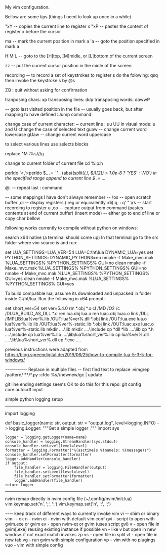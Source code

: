 My vim configuration.

Bellow are some tips (things I need to look up once in a while)


"xY -- copies the current line to register x
"xP -- pastes the content of register x before the cursor

ma -- mark the current position in mark a
'a -- goto the position specified in mark a

H M L -- goto to the [H]top, [M]midle, or [L]bottom of the current screen

zz -- put the current cursor position in the midle of the screen

recording -- to record a set of keystrokes to register s do the folowing:
qs<keystrokes>q
then invoke the keystroke s by @s

ZQ : quit without asking for confirmation


tranposing chars: xp
transposing lines: ddp
transposing words: dawwP

<c-o> -- goto last visited position in the file
<c-i> -- usually goes back, but after mapping <tab> to <c-w> have defined :Jump command

change case of current character: ~
current line <lowercase-uppercase>: uu UU
in visual mode: u and U change the case of selected text
guaw -- change current word lowercase
gUaw -- change current word uppercase

to select various lines use <shitf-v> <c-v> selects blocks

replace ^M
:%s/<ctrl-v><enter>//g

change to current folder of current file
cd %:p:h

perldo
'<,'>perldo $_ .= '   ' . (abs((split(/,/, $_))[2]) > 1.0e-8 ? 'YES' : 'NO')
in the specified range append to current line $_ .= ...

@: -- repeat last : command


-- some mappings I have don't always remember --
\os -- open scratch buffer
,di -- display registers (:reg or equivalently :di)
q; :
q' "
\rs -- start recording to register u
,co -- capture output from command (pastes contents at end of current buffer)
<c-e> (insert mode) -- either go to end of line or copy char bellow


following works currently to compile without python on windows:

search x64 native (a terminal should come up)
In that terminal go to the src folder where vim source is and run:

set LUA_SETTINGS=LUA_VER=54 LUA=C:\ht\lua  DYNAMIC_LUA=yes
set PYTHON_SETTINGS=DYNAMIC_PYTHON3=no
nmake -f Make_mvc.mak %LUA_SETTINGS% %PYTHON_SETTINGS% GUI=no clean
nmake -f Make_mvc.mak %LUA_SETTINGS% %PYTHON_SETTINGS% GUI=no
nmake -f Make_mvc.mak %LUA_SETTINGS% %PYTHON_SETTINGS% GUI=yes clean
nmake -f Make_mvc.mak %LUA_SETTINGS% %PYTHON_SETTINGS% GUI=yes

To build compatible lua, assume its downloaded and unpacked in folder inside
C:/ht/lua. Run the following in x64 prompt:

set short_ver=54
set ver=5.4.0
rm *.obj *.o
cl /MD /O2 /c /DLUA_BUILD_AS_DLL *.c
ren lua.obj lua.o
ren luac.obj luac.o
link /DLL /IMPLIB:lua%ver%.lib /OUT:lua%ver%.dll *.obj
link /OUT:lua.exe lua.o lua%ver%.lib
lib /OUT:lua%ver%-static.lib *.obj
link /OUT:luac.exe luac.o lua%ver%-static.lib
mkdir ..\..\lib
mkdir ..\..\include
cp *dll *lib ..\..\lib
cp *.h ..\..\include
cp lua%ver%.lib ..\..\lib\lua%short_ver%.lib
cp lua%ver%.dll ..\..\lib\lua%short_ver%.dll
cp *.exe ..\..

previous instructions were adapted from
https://blog.spreendigital.de/2019/06/25/how-to-compile-lua-5-3-5-for-windows/

----------- Replace in multiple files
-- first find text to replace
:vimgrep /pattern/ **/*.py
:cfdo %s//newnew/gc | update

git line ending settings
seems OK to do this for this repo:
git config  core.autocrlf input


simple python logging setup

-----------------
import logging

def basic_logger(name: str, output: str = "output.log", level=logging.INFO) -> logging.Logger:
    """Get a simple logger ."""
    import sys

    logger = logging.getLogger(name=name)
    console_handler = logging.StreamHandler(sys.stdout)
    console_handler.setLevel(level=level)
    formatter = logging.Formatter("%(asctime)s %(name)s: %(message)s")
    console_handler.setFormatter(formatter)
    logger.addHandler(console_handler)
    if output:
        file_handler = logging.FileHandler(output)
        file_handler.setLevel(level=level)
        file_handler.setFormatter(formatter)
        logger.addHandler(file_handler)
    return logger
-----------------

nvim remap directly in nvim config file (~/.config/nvim/init.lua)
vim.keymap.set('n', ';', ':')
vim.keymap.set('n', ':', ';')

---- keep track of different ways to currently invoke vim
vi -- shim or binary
vim -- ok
n - nvim
ei - nvim with default vim conf
gvi - script to open with gvim.exe or gvim
ev - open nvim-qt or gvim (uses script gvi)
v -  open file in gvim[.exe] reusing existing instance if possible
vn - like v but open in new window. if not exact match invokes zp
vs - open file in split
vt - open file in new tab
vg - run gvim with simple configuration
vp - vim with no plugings
vuo - vim with simple config
